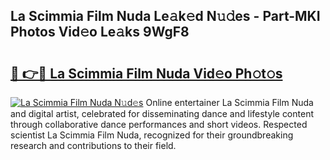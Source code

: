 ## La Scimmia Film Nuda Le𝚊k𝚎d N𝚞𝚍es - Part-MKI Photos Vid𝚎o Le𝚊ks 9WgF8

# <h2><a href="http://fbdqgqf.evod.top/?m=La+Scimmia+Film+Nuda">🔗 👉🔴 La Scimmia Film Nuda Vid𝚎o Ph𝚘t𝚘s</a></h2>

[![La Scimmia Film Nuda N𝚞d𝚎s](https://i.imgur.com/8V9OHl7.gif)](http://fbdqgqf.evod.top/?m=La+Scimmia+Film+Nuda)
Online entertainer La Scimmia Film Nuda and digital artist, celebrated for disseminating dance and lifestyle content through collaborative dance performances and short videos. Respected scientist La Scimmia Film Nuda, recognized for their groundbreaking research and contributions to their field. 
